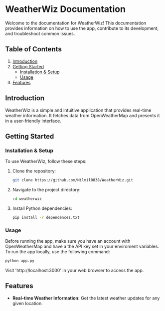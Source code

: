 # WeatherWiz Documentation

Welcome to the documentation for WeatherWiz! This documentation provides information on how to use the app, contribute to its development, and troubleshoot common issues.

## Table of Contents

1. [Introduction](#introduction)
2. [Getting Started](#getting-started)
   - [Installation & Setup](#installation--setup)
   - [Usage](#usage)
3. [Features](#features)

## Introduction

WeatherWiz is a simple and intuitive application that provides real-time weather information. It fetches data from OpenWeatherMap and presents it in a user-friendly interface.

## Getting Started

### Installation & Setup

To use WeatherWiz, follow these steps:
1. Clone the repository:

   ```bash
   git clone https://github.com/Nilmil0838/WeatherWiz.git
   ```
2. Navigate to the project directory:
   ```bash
   cd weatherwiz
   ```
3. Install Python dependencies:
   ```bash
   pip install -r dependences.txt
   ```

### Usage
Before running the app, make sure you have an account with OpenWeatherMap and have a the API key set in your enviroment variables.
To run the app locally, use the following command:
```bash
python app.py
```
Visit 'http://localhost:3000' in your web browser to access the app.

## Features
- **Real-time Weather Information:** Get the latest weather updates for any given location.
